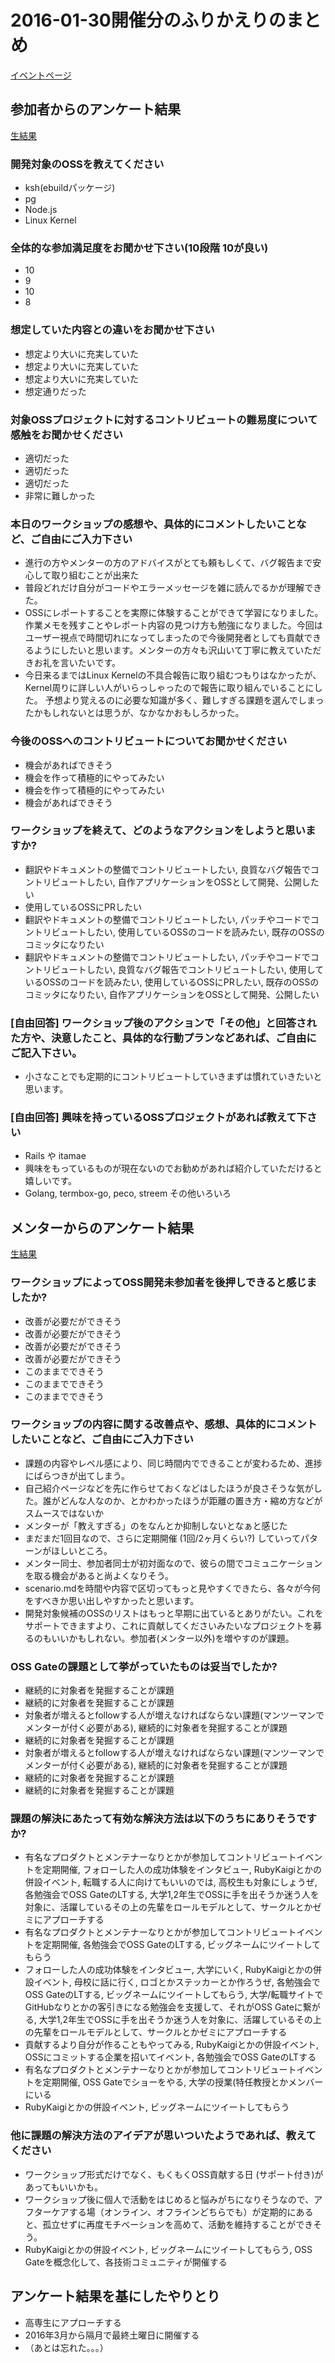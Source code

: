 # 2016-01-30開催分のふりかえりのまとめ

[イベントページ](https://oss-gate.doorkeeper.jp/events/36359)

## 参加者からのアンケート結果

[生結果](https://docs.google.com/spreadsheets/d/1BkpcdXqgVkMRjdaRnlbExD9dKgcoTmFK3-3dY38Ee_g/edit?usp=sharing)

### 開発対象のOSSを教えてください

  * ksh(ebuildパッケージ)
  * pg
  * Node.js
  * Linux Kernel

### 全体的な参加満足度をお聞かせ下さい(10段階 10が良い)

  * 10
  * 9
  * 10
  * 8

### 想定していた内容との違いをお聞かせ下さい

  * 想定より大いに充実していた
  * 想定より大いに充実していた
  * 想定より大いに充実していた
  * 想定通りだった

### 対象OSSプロジェクトに対するコントリビュートの難易度について感触をお聞かせください

  * 適切だった
  * 適切だった
  * 適切だった
  * 非常に難しかった

### 本日のワークショップの感想や、具体的にコメントしたいことなど、ご自由にご入力下さい

  * 進行の方やメンターの方のアドバイスがとても頼もしくて、バグ報告まで安心して取り組むことが出来た
  * 普段どれだけ自分がコードやエラーメッセージを雑に読んでるかが理解できた。
  * OSSにレポートすることを実際に体験することができて学習になりました。作業メモを残すことやレポート内容の見つけ方も勉強になりました。今回はユーザー視点で時間切れになってしまったので今後開発者としても貢献できるようにしたいと思います。メンターの方々も沢山いて丁寧に教えていただきお礼を言いたいです。
  * 今日来るまではLinux Kernelの不具合報告に取り組むつもりはなかったが、 Kernel周りに詳しい人がいらっしゃったので報告に取り組んでいることにした。 予想より覚えるのに必要な知識が多く、難しすぎる課題を選んでしまったかもしれないとは思うが、なかなかおもしろかった。

### 今後のOSSへのコントリビュートについてお聞かせください

  * 機会があればできそう
  * 機会を作って積極的にやってみたい
  * 機会を作って積極的にやってみたい
  * 機会があればできそう

### ワークショップを終えて、どのようなアクションをしようと思いますか?

  * 翻訳やドキュメントの整備でコントリビュートしたい, 良質なバグ報告でコントリビュートしたい, 自作アプリケーションをOSSとして開発、公開したい
  * 使用しているOSSにPRしたい
  * 翻訳やドキュメントの整備でコントリビュートしたい, パッチやコードでコントリビュートしたい, 使用しているOSSのコードを読みたい, 既存のOSSのコミッタになりたい
  * 翻訳やドキュメントの整備でコントリビュートしたい, パッチやコードでコントリビュートしたい, 良質なバグ報告でコントリビュートしたい, 使用しているOSSのコードを読みたい, 使用しているOSSにPRしたい, 既存のOSSのコミッタになりたい, 自作アプリケーションをOSSとして開発、公開したい

### [自由回答] ワークショップ後のアクションで「その他」と回答された方や、決意したこと、具体的な行動プランなどあれば、ご自由にご記入下さい。

  * 小さなことでも定期的にコントリビュートしていきまずは慣れていきたいと思います。

### [自由回答] 興味を持っているOSSプロジェクトがあれば教えて下さい

  * Rails や itamae
  * 興味をもっているものが現在ないのでお勧めがあれば紹介していただけると嬉しいです。
  * Golang, termbox-go, peco, streem その他いろいろ

## メンターからのアンケート結果

[生結果](https://docs.google.com/spreadsheets/d/1zV2mpu-_6OIdypjR5rJsOgyADJwmcgUVC5QfTg6n38M/edit?usp=sharing)

### ワークショップによってOSS開発未参加者を後押しできると感じましたか?

  * 改善が必要だができそう
  * 改善が必要だができそう
  * 改善が必要だができそう
  * 改善が必要だができそう
  * このままでできそう
  * このままでできそう
  * このままでできそう

### ワークショップの内容に関する改善点や、感想、具体的にコメントしたいことなど、ご自由にご入力下さい

  * 課題の内容やレベル感により、同じ時間内でできることが変わるため、進捗にばらつきが出てしまう。
  * 自己紹介ページなどを先に作らせておくなどはしたほうが良さそうな気がした。誰がどんな人なのか、とかわかったほうが距離の置き方・縮め方などがスムースではないか
  * メンターが「教えすぎる」のをなんとか抑制しないとなぁと感じた
  * まだまだ1回目なので、さらに定期開催 (1回/2ヶ月くらい?) していってパターンがほしいところ。
  * メンター同士、参加者同士が初対面なので、彼らの間でコミュニケーションを取る機会があると尚よくなりそう。
  * scenario.mdを時間や内容で区切ってもっと見やすくできたら、各々が今何をすべきか思い出しやすかったと思います。
  * 開発対象候補のOSSのリストはもっと早期に出ているとありがたい。これをサポートできますより、これに貢献してくださいみたいなプロジェクトを募るのもいいかもしれない。参加者(メンター以外)を増やすのが課題。

### OSS Gateの課題として挙がっていたものは妥当でしたか?

  * 継続的に対象者を発掘することが課題
  * 継続的に対象者を発掘することが課題
  * 対象者が増えるとfollowする人が増えなければならない課題(マンツーマンでメンターが付く必要がある), 継続的に対象者を発掘することが課題
  * 継続的に対象者を発掘することが課題
  * 対象者が増えるとfollowする人が増えなければならない課題(マンツーマンでメンターが付く必要がある), 継続的に対象者を発掘することが課題
  * 継続的に対象者を発掘することが課題
  * 継続的に対象者を発掘することが課題

### 課題の解決にあたって有効な解決方法は以下のうちにありそうですか?

  * 有名なプロダクトとメンテナーなりとかが参加してコントリビュートイベントを定期開催, フォローした人の成功体験をインタビュー, RubyKaigiとかの併設イベント, 転職する人に向けてもいいのでは, 高校生も対象にしょうぜ, 各勉強会でOSS GateのLTする, 大学1,2年生でOSSに手を出そうか迷う人を対象に、活躍しているその上の先輩をロールモデルとして、サークルとかゼミにアプローチする	
  * 有名なプロダクトとメンテナーなりとかが参加してコントリビュートイベントを定期開催, 各勉強会でOSS GateのLTする, ビッグネームにツイートしてもらう
  * フォローした人の成功体験をインタビュー, 大学にいく, RubyKaigiとかの併設イベント, 母校に話に行く, ロゴとかステッカーとか作ろうぜ, 各勉強会でOSS GateのLTする, ビッグネームにツイートしてもらう, 大学/転職サイトでGitHubなりとかの客引きになる勉強会を支援して、それがOSS Gateに繋がる, 大学1,2年生でOSSに手を出そうか迷う人を対象に、活躍しているその上の先輩をロールモデルとして、サークルとかゼミにアプローチする
  * 貢献するより自分が作ることもやってみる, RubyKaigiとかの併設イベント, OSSにコミットする企業を招いてイベント, 各勉強会でOSS GateのLTする
  * 有名なプロダクトとメンテナーなりとかが参加してコントリビュートイベントを定期開催, OSS Gateでショーをやる, 大学の授業(特任教授とかメンバーにいる
  * RubyKaigiとかの併設イベント, ビッグネームにツイートしてもらう

### 他に課題の解決方法のアイデアが思いついたようであれば、教えてください

  * ワークショップ形式だけでなく、もくもくOSS貢献する日 (サポート付き)があってもいいかも。
  * ワークショップ後に個人で活動をはじめると悩みがちになりそうなので、アフターケアする場（オンライン、オフラインどちらでも）が定期的にあると、孤立せずに再度モチベーションを高めて、活動を維持することができそう。
  * RubyKaigiとかの併設イベント, ビッグネームにツイートしてもらう, OSS Gateを概念化して、各技術コミュニティが開催する

## アンケート結果を基にしたやりとり

  * 高専生にアプローチする
  * 2016年3月から隔月で最終土曜日に開催する
  * （あとは忘れた。。。）
